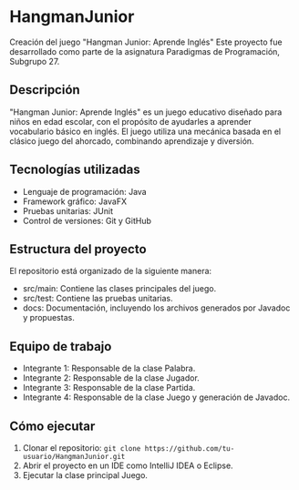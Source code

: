 # HangmanJunior
Creación del juego "Hangman Junior: Aprende Inglés"
Este proyecto fue desarrollado como parte de la asignatura Paradigmas de Programación, Subgrupo 27.

## Descripción
"Hangman Junior: Aprende Inglés" es un juego educativo diseñado para niños en edad escolar, con el propósito de ayudarles a aprender vocabulario básico en inglés. El juego utiliza una mecánica basada en el clásico juego del ahorcado, combinando aprendizaje y diversión.

## Tecnologías utilizadas
* Lenguaje de programación: Java
* Framework gráfico: JavaFX
* Pruebas unitarias: JUnit
* Control de versiones: Git y GitHub

## Estructura del proyecto
El repositorio está organizado de la siguiente manera:
* src/main: Contiene las clases principales del juego.
* src/test: Contiene las pruebas unitarias.
* docs: Documentación, incluyendo los archivos generados por Javadoc y propuestas.

## Equipo de trabajo
* Integrante 1: Responsable de la clase Palabra.
* Integrante 2: Responsable de la clase Jugador.
* Integrante 3: Responsable de la clase Partida.
* Integrante 4: Responsable de la clase Juego y generación de Javadoc.

## Cómo ejecutar
1. Clonar el repositorio:
`git clone https://github.com/tu-usuario/HangmanJunior.git`
2. Abrir el proyecto en un IDE como IntelliJ IDEA o Eclipse.
3. Ejecutar la clase principal Juego.
